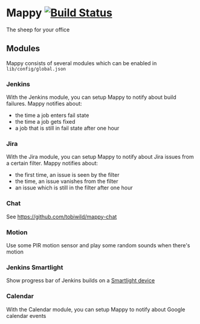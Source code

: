 # Mappy [![Build Status](https://travis-ci.org/tobiwild/mappy.svg?branch=master)](https://travis-ci.org/tobiwild/mappy)

The sheep for your office

## Modules

Mappy consists of several modules which can be enabled in `lib/config/global.json`

### Jenkins

With the Jenkins module, you can setup Mappy to notify about build failures. Mappy notifies about:

* the time a job enters fail state
* the time a job gets fixed
* a job that is still in fail state after one hour

### Jira

With the Jira module, you can setup Mappy to notify about Jira issues from a certain filter. Mappy notifies about:

* the first time, an issue is seen by the filter
* the time, an issue vanishes from the filter
* an issue which is still in the filter after one hour

### Chat

See https://github.com/tobiwild/mappy-chat

### Motion

Use some PIR motion sensor and play some random sounds when there's motion

### Jenkins Smartlight

Show progress bar of Jenkins builds on a [Smartlight device](http://l8smartlight.com/)

### Calendar

With the Calendar module, you can setup Mappy to notify about Google calendar events

